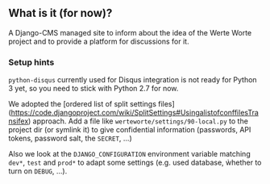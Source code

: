 ## What is it (for now)?

A Django-CMS managed site to inform about the idea of the Werte Worte project and to provide a platform for
discussions for it.

### Setup hints
`python-disqus` currently used for Disqus integration is not ready for Python 3 yet, so you need to stick with
Python 2.7 for now.

We adopted the [ordered list of split settings files]
(https://code.djangoproject.com/wiki/SplitSettings#UsingalistofconffilesTransifex) approach. Add a file like
`werteworte/settings/90-local.py` to the project dir (or symlink it) to give confidential information
(passwords, API tokens, password salt, the `SECRET`, ...)

Also we look at the `DJANGO_CONFIGURATION` environment variable matching `dev*`, `test` and `prod*` to adapt some settings (e.g. used database, ẁhether to turn on `DEBUG`, ...).

